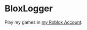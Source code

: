 # BloxLogger

Play my games in [my Roblox Account](https://web.roblox.com/users/3855464235/profile).
